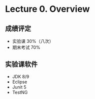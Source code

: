 # Lecture 0. Overview

## 成绩评定

* 实验课 30%（八次）
* 期末考试 70%

## 实验课软件

* JDK 8/9
* Eclipse
* Junit 5
* TestNG
